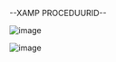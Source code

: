 --XAMP PROCEDUURID--


![image](https://github.com/user-attachments/assets/7b621306-0621-4fea-b26d-3906d3250ae8)

![image](https://github.com/user-attachments/assets/d78f6f4a-7789-4011-95e0-32992827d174)
